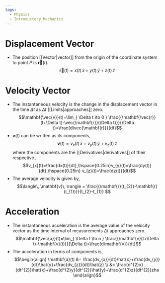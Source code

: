 ```yaml
---
tags:
  - Physics
  - Introductory_Mechanics
---
```

# Displacement Vector 
- The position [[Vector|vector]] from the origin of the coordinate system to point $P$ is $\mathbf{\vec{r}}(t)$.$$\mathbf{\vec{r}}(t)=x(t)\,\hat{x}+y(t)\,\hat{y}+z(t)\,\hat{z}$$
# Velocity Vector 
- The instantaneous velocity is the change in the displacement vector in the time $\Delta t$ as $\Delta t$ [[Limits|approaches]] zero.$$\mathbf{\vec{v}}(t)=\lim_{ \Delta t \to 0 } \frac{{\mathbf{\vec{r}}(t+\Delta t)-\vec{\mathbf{r}}(\Delta t)}}{\Delta t}=\frac{d\vec{\mathbf{r}}}{dt}$$
- $\mathbf{v}(t)$ can be written as its components,$$\mathbf{v}(t)=v_{x}(t)\,\hat{x}+v_{y}(t)\,\hat{y}+v_{z}(t)\,\hat{z}$$where the components are the [[Derivatives|derivatives]] of their respective ,$$v_{x}(t)=\frac{dx(t)}{dt},\hspace{0.25in}v_{y}(t)=\frac{dy(t)}{dt},\hspace{0.25in} v_{z}(t)=\frac{dz(t)}{dt}$$
- The average velocity is given by,$$\langle\, \mathbf{v}\, \rangle = \frac{{\mathbf{r}(t_{2})-\mathbf{r}(t_{1})}}{t_{2}-t_{1}} $$
# Acceleration 
- The instantaneous acceleration is the average value of the velocity vector as the time interval of measurements $\Delta t$ approaches zero.$$\mathbf{\vec{a}}(t)=\lim_{ \Delta t \to o } \frac{{\mathbf{v}(t+\Delta t)-\mathbf{v}(t)}}{\Delta t}=\frac{d\mathbf{v}}{dt}$$
- The acceleration in terms of components is,$$\begin{align}
\mathbf{a}(t) &= \frac{dv_{x}}{dt}\hat{x}+\frac{dv_{y}}{dt}\hat{y}+\frac{dv_{z}}{dt}\hat{z} \\
&= \frac{d^{2}x}{dt^{2}}\hat{x}+\frac{d^{2}y}{dt^{2}}\hat{y}+\frac{d^{2}z}{dt^{2}}zha
\end{align}$$